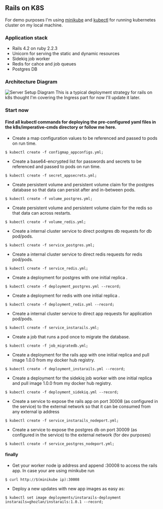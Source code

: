 ## Rails on K8S

For demo purposes I'm using [minikube]([https://kubernetes.io/docs/setup/learning-environment/minikube/](https://kubernetes.io/docs/setup/learning-environment/minikube/)) and [kubectl]([https://kubernetes.io/docs/tasks/tools/install-kubectl/](https://kubernetes.io/docs/tasks/tools/install-kubectl/)) for running kubernetes cluster on my local machine. 


### Application stack

- Rails 4.2 on ruby 2.2.3
- Unicorn for serving the static and dynamic resources 
- Sidekiq job worker
- Redis for cahce and job queues
- Postgres DB

### Architecture Diagram

![Server Setup Diagram](https://github.com/ghozln/rails-on-k8s/rails-on-k8s.jpg) This is a typical deployment strategy for rails on k8s thought I'm covering the Ingress part for now I'll update it later.

### Start now
#### Find all kubectl commands for deploying the pre-configured yaml files in the k8s/imperative-cmds directory or follow me here.
- Create a map configuration values to be referenced and passed to pods on run time.
```
$ kubectl create -f configmap_appconfigs.yml; 
```
- Create a base64-encrypted list for passwords and secrets to be referenced and passed to pods on run time.
```
$ kubectl create -f secret_appsecrets.yml; 
```
- Create persistent volume and persistent volume claim for the postgres database so that data can persist after and in-between pods.
```
$ kubectl create -f volume_postgres.yml; 
```
- Create persistent volume and persistent volume claim for the redis so that data can across restarts.
```
$ kubectl create -f volume_redis.yml; 
```
- Create a internal cluster service to direct postgres db requests for db pod/pods.
```
$ kubectl create -f service_postgres.yml;
```
- Create a internal cluster service to direct redis requests for redis pod/pods.
```
$ kubectl create -f service_redis.yml;
```
- Create a deployment for postgres with one initial replica .
```
$ kubectl create -f deployment_postgres.yml --record;
```
- Create a deployment for redis with one initial replica .
```
$ kubectl create -f deployment_redis.yml --record;
```
- Create a internal cluster service to direct app requests for application pod/pods.
```
$ kubectl create -f service_instarails.yml; 
```
- Create a job that runs a pod once to migrate the database.
```
$ kubectl create -f job_migratedb.yml; 
```
- Create a deployment for the rails app with one initial replica and pull image 1.0.0 from my docker hub registry.
```
$ kubectl create -f deployment_instarails.yml --record; 
```
- Create a deployment for the sidekiq job worker with one initial replica and pull image 1.0.0 from my docker hub registry.
```
$ kubectl create -f deployment_sidekiq.yml --record; 
```
- Create a service to expose the rails app on port 30008 (as configured in the service) to the external network so that it can be consumed from any external ip address
```
$ kubectl create -f service_instarails_nodeport.yml; 
```
- Create a service to expose the postgres db on port 30009 (as configured  in the service) to the external network (for dev purposes)
```
$ kubectl create -f service_postgres_nodeport.yml;
```
#### finally
- Get your worker node ip address and append :30008 to access the rails app. In case your are using minikube run
```
$ curl http://$(minikube ip):30008
```
- Deploy a new updates with new app images as easy as: 
```
$ kubectl set image deployments/instarails-deployment instarails=ghozlan/instarails:1.0.1 --record;
```